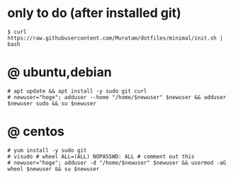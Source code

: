 # only to do (after installed git)
```
$ curl https://raw.githubusercontent.com/Muratam/dotfiles/minimal/init.sh | bash
```

# @ ubuntu,debian
```
# apt update && apt install -y sudo git curl
# newuser="hoge"; adduser --home "/home/$newuser" $newuser && adduser $newuser sudo && su $newuser
```

# @ centos
```
# yum install -y sudo git
# visudo # wheel ALL=(ALL) NOPASSWD: ALL # comment out this
# newuser="hoge"; adduser -d "/home/$newuser" $newuser && usermod -aG wheel $newuser && su $newuser
```
